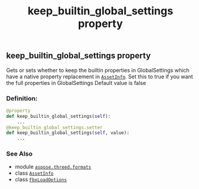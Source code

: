 ﻿---
title: keep_builtin_global_settings property
second_title: Aspose.3D for Python via .NET API References
description: 
type: docs
weight: 70
url: /aspose.threed.formats/fbxloadoptions/keep_builtin_global_settings/
is_root: false
---

## keep_builtin_global_settings property


Gets or sets whether to keep the builtin properties in GlobalSettings which have a native property replacement in [`AssetInfo`](/3d/python-net/aspose.threed/assetinfo).
Set this to true if you want the full properties in GlobalSettings
Default value is false
### Definition:
```python
@property
def keep_builtin_global_settings(self):
    ...
@keep_builtin_global_settings.setter
def keep_builtin_global_settings(self, value):
    ...
```

### See Also
* module [`aspose.threed.formats`](../../)
* class [`AssetInfo`](/3d/python-net/aspose.threed/assetinfo)
* class [`FbxLoadOptions`](/3d/python-net/aspose.threed.formats/fbxloadoptions)
